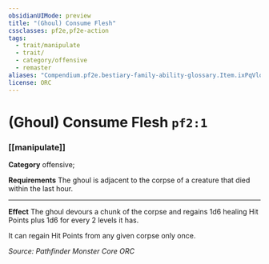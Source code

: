 ```yaml
---
obsidianUIMode: preview
title: "(Ghoul) Consume Flesh"
cssclasses: pf2e,pf2e-action
tags:
  - trait/manipulate
  - trait/
  - category/offensive
  - remaster
aliases: "Compendium.pf2e.bestiary-family-ability-glossary.Item.ixPqVlqLaYTB1b23"
license: ORC
---
```

# (Ghoul) Consume Flesh `pf2:1`

### [[manipulate]]

**Category** offensive; 




**Requirements** The ghoul is adjacent to the corpse of a creature that died within the last hour.

* * *

**Effect** The ghoul devours a chunk of the corpse and regains 1d6 healing Hit Points plus 1d6 for every 2 levels it has.

It can regain Hit Points from any given corpse only once.

*Source: Pathfinder Monster Core*
*ORC*